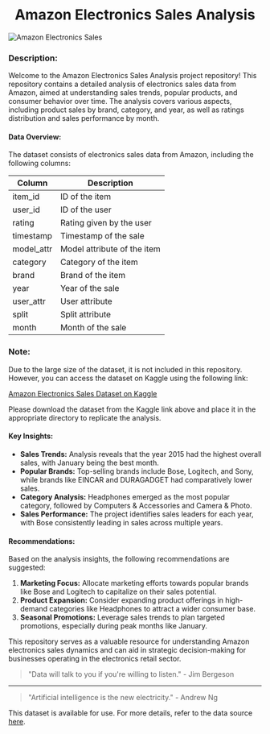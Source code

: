   <div align="center">
    <h1><strong>Amazon Electronics Sales Analysis</strong></h1>
  </div>
  
![Amazon Electronics Sales](https://cdn.vox-cdn.com/thumbor/s7-kTe85akra1LluOyd_s_2d9Ss=/0x0:2040x1360/1400x788/filters:focal(1020x680:1021x681)/cdn.vox-cdn.com/uploads/chorus_asset/file/23935561/acastro_STK103__04.jpg)

### Description:
Welcome to the Amazon Electronics Sales Analysis project repository! This repository contains a detailed analysis of electronics sales data from Amazon, aimed at understanding sales trends, popular products, and consumer behavior over time. The analysis covers various aspects, including product sales by brand, category, and year, as well as ratings distribution and sales performance by month.

#### Data Overview:
The dataset consists of electronics sales data from Amazon, including the following columns:

| Column      | Description                                         |
|-------------|-----------------------------------------------------|
| item_id     | ID of the item                                      |
| user_id     | ID of the user                                      |
| rating      | Rating given by the user                            |
| timestamp   | Timestamp of the sale                                |
| model_attr  | Model attribute of the item                         |
| category    | Category of the item                                 |
| brand       | Brand of the item                                   |
| year        | Year of the sale                                     |
| user_attr   | User attribute                                      |
| split       | Split attribute                                     |
| month       | Month of the sale                                    |

### Note:
Due to the large size of the dataset, it is not included in this repository. However, you can access the dataset on Kaggle using the following link:

[Amazon Electronics Sales Dataset on Kaggle](https://www.kaggle.com/datasets/edusanketdk/electronics)

Please download the dataset from the Kaggle link above and place it in the appropriate directory to replicate the analysis.

#### Key Insights:
- **Sales Trends:** Analysis reveals that the year 2015 had the highest overall sales, with January being the best month.
- **Popular Brands:** Top-selling brands include Bose, Logitech, and Sony, while brands like EINCAR and DURAGADGET had comparatively lower sales.
- **Category Analysis:** Headphones emerged as the most popular category, followed by Computers & Accessories and Camera & Photo.
- **Sales Performance:** The project identifies sales leaders for each year, with Bose consistently leading in sales across multiple years.

#### Recommendations:
Based on the analysis insights, the following recommendations are suggested:
1. **Marketing Focus:** Allocate marketing efforts towards popular brands like Bose and Logitech to capitalize on their sales potential.
2. **Product Expansion:** Consider expanding product offerings in high-demand categories like Headphones to attract a wider consumer base.
3. **Seasonal Promotions:** Leverage sales trends to plan targeted promotions, especially during peak months like January.

This repository serves as a valuable resource for understanding Amazon electronics sales dynamics and can aid in strategic decision-making for businesses operating in the electronics retail sector.

> "Data will talk to you if you're willing to listen." - Jim Bergeson

---

> "Artificial intelligence is the new electricity." - Andrew Ng

This dataset is available for use. For more details, refer to the data source [here](https://www.kaggle.com/datasets/edusanketdk/electronics).
